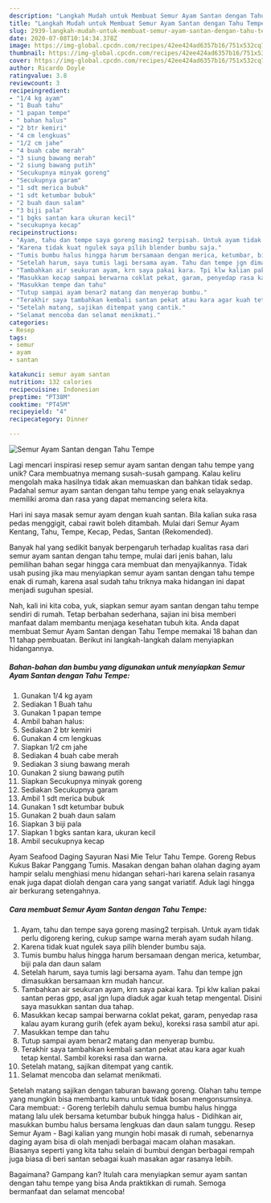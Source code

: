 ```yaml
---
description: "Langkah Mudah untuk Membuat Semur Ayam Santan dengan Tahu Tempe Anti Gagal"
title: "Langkah Mudah untuk Membuat Semur Ayam Santan dengan Tahu Tempe Anti Gagal"
slug: 2939-langkah-mudah-untuk-membuat-semur-ayam-santan-dengan-tahu-tempe-anti-gagal
date: 2020-07-08T10:14:34.378Z
image: https://img-global.cpcdn.com/recipes/42ee424ad6357b16/751x532cq70/semur-ayam-santan-dengan-tahu-tempe-foto-resep-utama.jpg
thumbnail: https://img-global.cpcdn.com/recipes/42ee424ad6357b16/751x532cq70/semur-ayam-santan-dengan-tahu-tempe-foto-resep-utama.jpg
cover: https://img-global.cpcdn.com/recipes/42ee424ad6357b16/751x532cq70/semur-ayam-santan-dengan-tahu-tempe-foto-resep-utama.jpg
author: Ricardo Doyle
ratingvalue: 3.8
reviewcount: 3
recipeingredient:
- "1/4 kg ayam"
- "1 Buah tahu"
- "1 papan tempe"
- " bahan halus"
- "2 btr kemiri"
- "4 cm lengkuas"
- "1/2 cm jahe"
- "4 buah cabe merah"
- "3 siung bawang merah"
- "2 siung bawang putih"
- "Secukupnya minyak goreng"
- "Secukupnya garam"
- "1 sdt merica bubuk"
- "1 sdt ketumbar bubuk"
- "2 buah daun salam"
- "3 biji pala"
- "1 bgks santan kara ukuran kecil"
- "secukupnya kecap"
recipeinstructions:
- "Ayam, tahu dan tempe saya goreng masing2 terpisah. Untuk ayam tidak perlu digoreng kering, cukup sampe warna merah ayam sudah hilang."
- "Karena tidak kuat ngulek saya pilih blender bumbu saja."
- "Tumis bumbu halus hingga harum bersamaan dengan merica, ketumbar, biji pala dan daun salam"
- "Setelah harum, saya tumis lagi bersama ayam. Tahu dan tempe jgn dimasukkan bersamaan krn mudah hancur."
- "Tambahkan air seukuran ayam, krn saya pakai kara. Tpi klw kalian pakai santan peras gpp, asal jgn lupa diaduk agar kuah tetap mengental. Disini saya masukkan santan dua tahap."
- "Masukkan kecap sampai berwarna coklat pekat, garam, penyedap rasa kalau ayam kurang gurih (efek ayam beku), koreksi rasa sambil atur api."
- "Masukkan tempe dan tahu"
- "Tutup sampai ayam benar2 matang dan menyerap bumbu."
- "Terakhir saya tambahkan kembali santan pekat atau kara agar kuah tetap kental. Sambil koreksi rasa dan warna."
- "Setelah matang, sajikan ditempat yang cantik."
- "Selamat mencoba dan selamat menikmati."
categories:
- Resep
tags:
- semur
- ayam
- santan

katakunci: semur ayam santan 
nutrition: 132 calories
recipecuisine: Indonesian
preptime: "PT38M"
cooktime: "PT45M"
recipeyield: "4"
recipecategory: Dinner

---
```



![Semur Ayam Santan dengan Tahu Tempe](https://img-global.cpcdn.com/recipes/42ee424ad6357b16/751x532cq70/semur-ayam-santan-dengan-tahu-tempe-foto-resep-utama.jpg)

Lagi mencari inspirasi resep semur ayam santan dengan tahu tempe yang unik? Cara membuatnya memang susah-susah gampang. Kalau keliru mengolah maka hasilnya tidak akan memuaskan dan bahkan tidak sedap. Padahal semur ayam santan dengan tahu tempe yang enak selayaknya memiliki aroma dan rasa yang dapat memancing selera kita.

Hari ini saya masak semur ayam dengan kuah santan. Bila kalian suka rasa pedas menggigit, cabai rawit boleh ditambah. Mulai dari Semur Ayam Kentang, Tahu, Tempe, Kecap, Pedas, Santan (Rekomended).

Banyak hal yang sedikit banyak berpengaruh terhadap kualitas rasa dari semur ayam santan dengan tahu tempe, mulai dari jenis bahan, lalu pemilihan bahan segar hingga cara membuat dan menyajikannya. Tidak usah pusing jika mau menyiapkan semur ayam santan dengan tahu tempe enak di rumah, karena asal sudah tahu triknya maka hidangan ini dapat menjadi suguhan spesial.


Nah, kali ini kita coba, yuk, siapkan semur ayam santan dengan tahu tempe sendiri di rumah. Tetap berbahan sederhana, sajian ini bisa memberi manfaat dalam membantu menjaga kesehatan tubuh kita. Anda dapat membuat Semur Ayam Santan dengan Tahu Tempe memakai 18 bahan dan 11 tahap pembuatan. Berikut ini langkah-langkah dalam menyiapkan hidangannya.

<!--inarticleads1-->

##### Bahan-bahan dan bumbu yang digunakan untuk menyiapkan Semur Ayam Santan dengan Tahu Tempe:

1. Gunakan 1/4 kg ayam
1. Sediakan 1 Buah tahu
1. Gunakan 1 papan tempe
1. Ambil  bahan halus:
1. Sediakan 2 btr kemiri
1. Gunakan 4 cm lengkuas
1. Siapkan 1/2 cm jahe
1. Sediakan 4 buah cabe merah
1. Sediakan 3 siung bawang merah
1. Gunakan 2 siung bawang putih
1. Siapkan Secukupnya minyak goreng
1. Sediakan Secukupnya garam
1. Ambil 1 sdt merica bubuk
1. Gunakan 1 sdt ketumbar bubuk
1. Gunakan 2 buah daun salam
1. Siapkan 3 biji pala
1. Siapkan 1 bgks santan kara, ukuran kecil
1. Ambil secukupnya kecap


Ayam Seafood Daging Sayuran Nasi Mie Telur Tahu Tempe. Goreng Rebus Kukus Bakar Panggang Tumis. Masakan dengan bahan olahan daging ayam hampir selalu menghiasi menu hidangan sehari-hari karena selain rasanya enak juga dapat diolah dengan cara yang sangat variatif. Aduk lagi hingga air berkurang setengahnya. 

<!--inarticleads2-->

##### Cara membuat Semur Ayam Santan dengan Tahu Tempe:

1. Ayam, tahu dan tempe saya goreng masing2 terpisah. Untuk ayam tidak perlu digoreng kering, cukup sampe warna merah ayam sudah hilang.
1. Karena tidak kuat ngulek saya pilih blender bumbu saja.
1. Tumis bumbu halus hingga harum bersamaan dengan merica, ketumbar, biji pala dan daun salam
1. Setelah harum, saya tumis lagi bersama ayam. Tahu dan tempe jgn dimasukkan bersamaan krn mudah hancur.
1. Tambahkan air seukuran ayam, krn saya pakai kara. Tpi klw kalian pakai santan peras gpp, asal jgn lupa diaduk agar kuah tetap mengental. Disini saya masukkan santan dua tahap.
1. Masukkan kecap sampai berwarna coklat pekat, garam, penyedap rasa kalau ayam kurang gurih (efek ayam beku), koreksi rasa sambil atur api.
1. Masukkan tempe dan tahu
1. Tutup sampai ayam benar2 matang dan menyerap bumbu.
1. Terakhir saya tambahkan kembali santan pekat atau kara agar kuah tetap kental. Sambil koreksi rasa dan warna.
1. Setelah matang, sajikan ditempat yang cantik.
1. Selamat mencoba dan selamat menikmati.


Setelah matang sajikan dengan taburan bawang goreng. Olahan tahu tempe yang mungkin bisa membantu kamu untuk tidak bosan mengonsumsinya. Cara membuat: - Goreng terlebih dahulu semua bumbu halus hingga matang lalu ulek bersama ketumbar bubuk hingga halus - Didihkan air, masukkan bumbu halus bersama lengkuas dan daun salam tunggu. Resep Semur Ayam - Bagi kalian yang mungin hobi masak di rumah, sebenarnya daging ayam bisa di olah menjadi berbagai macam olahan masakan. Biasanya seperti yang kita tahu selain di bumbui dengan berbagai rempah juga biasa di beri santan sebagai kuah masakan agar rasanya lebih. 

Bagaimana? Gampang kan? Itulah cara menyiapkan semur ayam santan dengan tahu tempe yang bisa Anda praktikkan di rumah. Semoga bermanfaat dan selamat mencoba!
